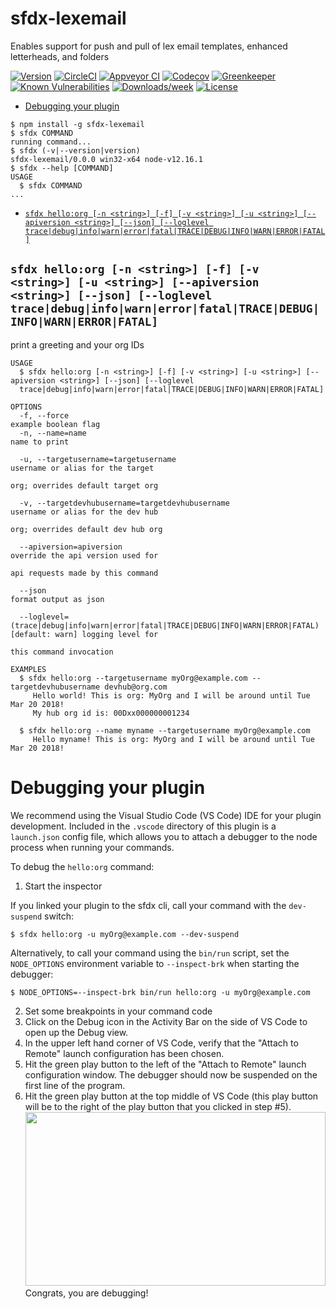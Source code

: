 sfdx-lexemail
=====

Enables support for push and pull of lex email templates, enhanced letterheads, and folders

[![Version](https://img.shields.io/npm/v/sfdx-lexemail.svg)](https://npmjs.org/package/sfdx-lexemail)
[![CircleCI](https://circleci.com/gh/psodergren/sfdx-lexemail/tree/master.svg?style=shield)](https://circleci.com/gh/psodergren/sfdx-lexemail/tree/master)
[![Appveyor CI](https://ci.appveyor.com/api/projects/status/github/psodergren/sfdx-lexemail?branch=master&svg=true)](https://ci.appveyor.com/project/heroku/sfdx-lexemail/branch/master)
[![Codecov](https://codecov.io/gh/psodergren/sfdx-lexemail/branch/master/graph/badge.svg)](https://codecov.io/gh/psodergren/sfdx-lexemail)
[![Greenkeeper](https://badges.greenkeeper.io/psodergren/sfdx-lexemail.svg)](https://greenkeeper.io/)
[![Known Vulnerabilities](https://snyk.io/test/github/psodergren/sfdx-lexemail/badge.svg)](https://snyk.io/test/github/psodergren/sfdx-lexemail)
[![Downloads/week](https://img.shields.io/npm/dw/sfdx-lexemail.svg)](https://npmjs.org/package/sfdx-lexemail)
[![License](https://img.shields.io/npm/l/sfdx-lexemail.svg)](https://github.com/psodergren/sfdx-lexemail/blob/master/package.json)

<!-- toc -->
* [Debugging your plugin](#debugging-your-plugin)
<!-- tocstop -->
<!-- install -->
<!-- usage -->
```sh-session
$ npm install -g sfdx-lexemail
$ sfdx COMMAND
running command...
$ sfdx (-v|--version|version)
sfdx-lexemail/0.0.0 win32-x64 node-v12.16.1
$ sfdx --help [COMMAND]
USAGE
  $ sfdx COMMAND
...
```
<!-- usagestop -->
<!-- commands -->
* [`sfdx hello:org [-n <string>] [-f] [-v <string>] [-u <string>] [--apiversion <string>] [--json] [--loglevel trace|debug|info|warn|error|fatal|TRACE|DEBUG|INFO|WARN|ERROR|FATAL]`](#sfdx-helloorg--n-string--f--v-string--u-string---apiversion-string---json---loglevel-tracedebuginfowarnerrorfataltracedebuginfowarnerrorfatal)

## `sfdx hello:org [-n <string>] [-f] [-v <string>] [-u <string>] [--apiversion <string>] [--json] [--loglevel trace|debug|info|warn|error|fatal|TRACE|DEBUG|INFO|WARN|ERROR|FATAL]`

print a greeting and your org IDs

```
USAGE
  $ sfdx hello:org [-n <string>] [-f] [-v <string>] [-u <string>] [--apiversion <string>] [--json] [--loglevel 
  trace|debug|info|warn|error|fatal|TRACE|DEBUG|INFO|WARN|ERROR|FATAL]

OPTIONS
  -f, --force                                                                       example boolean flag
  -n, --name=name                                                                   name to print

  -u, --targetusername=targetusername                                               username or alias for the target
                                                                                    org; overrides default target org

  -v, --targetdevhubusername=targetdevhubusername                                   username or alias for the dev hub
                                                                                    org; overrides default dev hub org

  --apiversion=apiversion                                                           override the api version used for
                                                                                    api requests made by this command

  --json                                                                            format output as json

  --loglevel=(trace|debug|info|warn|error|fatal|TRACE|DEBUG|INFO|WARN|ERROR|FATAL)  [default: warn] logging level for
                                                                                    this command invocation

EXAMPLES
  $ sfdx hello:org --targetusername myOrg@example.com --targetdevhubusername devhub@org.com
     Hello world! This is org: MyOrg and I will be around until Tue Mar 20 2018!
     My hub org id is: 00Dxx000000001234
  
  $ sfdx hello:org --name myname --targetusername myOrg@example.com
     Hello myname! This is org: MyOrg and I will be around until Tue Mar 20 2018!
```
<!-- commandsstop -->
<!-- debugging-your-plugin -->
# Debugging your plugin
We recommend using the Visual Studio Code (VS Code) IDE for your plugin development. Included in the `.vscode` directory of this plugin is a `launch.json` config file, which allows you to attach a debugger to the node process when running your commands.

To debug the `hello:org` command: 
1. Start the inspector
  
If you linked your plugin to the sfdx cli, call your command with the `dev-suspend` switch: 
```sh-session
$ sfdx hello:org -u myOrg@example.com --dev-suspend
```
  
Alternatively, to call your command using the `bin/run` script, set the `NODE_OPTIONS` environment variable to `--inspect-brk` when starting the debugger:
```sh-session
$ NODE_OPTIONS=--inspect-brk bin/run hello:org -u myOrg@example.com
```

2. Set some breakpoints in your command code
3. Click on the Debug icon in the Activity Bar on the side of VS Code to open up the Debug view.
4. In the upper left hand corner of VS Code, verify that the "Attach to Remote" launch configuration has been chosen.
5. Hit the green play button to the left of the "Attach to Remote" launch configuration window. The debugger should now be suspended on the first line of the program. 
6. Hit the green play button at the top middle of VS Code (this play button will be to the right of the play button that you clicked in step #5).
<br><img src=".images/vscodeScreenshot.png" width="480" height="278"><br>
Congrats, you are debugging!
